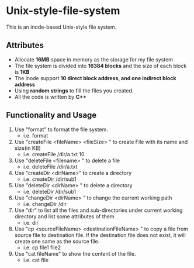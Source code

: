 

# Unix-style-file-system

This is an inode-based Unix-style file system.



## Attributes 

- Allocate **16MB** space in memory as the storage for my file system
- The file system is divided into **16384 blocks** and the size of each block is **1KB**
- The inode support **10 direct block address, and one indirect block address**
- Using **random strings** to fill the files you created.
- All the code is written by **C++**



## Functionality and Usage

1. Use "format" to format the file system. 
   - i.e. format
3. Use "createFile \<fileName\> \<fileSize\> " to create File with its name and size(in KB)
   - i.e. createFile  /dir/a.txt 10
3. Use "deleteFile \<filename\> " to delete a file
   - i.e. deleteFile /dir/a.txt
4. Use "createDir \<dirName\>" to create a directory
   - i.e.  createDir /dir/sub1
5. Use "deleteDir \<dirName\> " to delete a directory 
   - i.e. deleteDir /dir/sub1
6. Use "changeDir \<dirName\> " to change the current working path
   - i.e. changeDir /dir
7. Use "dir" to list all the files and sub-directories under current working directory and list some attributes of  them
   - i.e. dir
8. Use "cp \<sourceFileName\> \<destinationFileName\> " to copy a file from source file to destination file. If the destination file does not exist, it will create one same as the source file.
   - i.e. cp file1 file2
9. Use "cat fileName" to show the content of the file.
   - i.e. cat file

